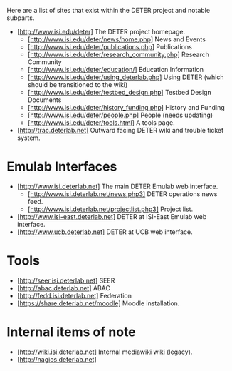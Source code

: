 Here are a list of sites that exist within the DETER project and notable subparts.

* [http://www.isi.edu/deter] The DETER project homepage.
  * [http://www.isi.edu/deter/news/home.php] News and Events
  * [http://www.isi.edu/deter/publications.php] Publications
  * [http://www.isi.edu/deter/research_community.php] Research Community
  * [http://www.isi.edu/deter/education/] Education Information
  * [http://www.isi.edu/deter/using_deterlab.php] Using DETER (which should be transitioned to the wiki)
  * [http://www.isi.edu/deter/testbed_design.php] Testbed Design Documents
  * [http://www.isi.edu/deter/history_funding.php] History and Funding
  * [http://www.isi.edu/deter/people.php] People (needs updating)
  * [http://www.isi.edu/deter/tools.html] A tools page.
* [http://trac.deterlab.net] Outward facing DETER wiki and trouble ticket system.
 
# Emulab Interfaces
* [http://www.isi.deterlab.net] The main DETER Emulab web interface.
  * [http://www.isi.deterlab.net/news.php3] DETER operations news feed.
  * [http://www.isi.deterlab.net/projectlist.php3] Project list.
* [http://www.isi-east.deterlab.net] DETER at ISI-East Emulab web interface.
* [http://www.ucb.deterlab.net] DETER at UCB web interface.

# Tools
* [http://seer.isi.deterlab.net] SEER
* [http://abac.deterlab.net] ABAC
* [http://fedd.isi.deterlab.net] Federation
* [https://share.deterlab.net/moodle] Moodle installation.

# Internal items of note
* [http://wiki.isi.deterlab.net] Internal mediawiki wiki (legacy).
* [http://nagios.deterlab.net]